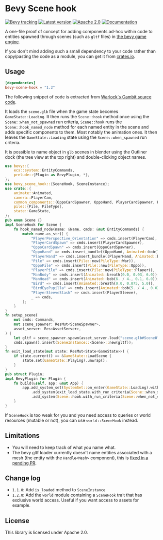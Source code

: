 # Bevy Scene hook

[![Bevy tracking](https://img.shields.io/badge/Bevy%20tracking-released%20version-lightblue)](https://github.com/bevyengine/bevy/blob/main/docs/plugins_guidelines.md#main-branch-tracking)
[![Latest version](https://img.shields.io/crates/v/bevy_scene_hook.svg)](https://crates.io/crates/bevy_scene_hook)
[![Apache 2.0](https://img.shields.io/badge/license-Apache-blue.svg)](./LICENSE)
[![Documentation](https://docs.rs/bevy-scene-hook/badge.svg)](https://docs.rs/bevy-scene-hook/)

A one-file proof of concept for adding components ad-hoc within code to
entities spawned through scenes (such as `gltf` files) in [the bevy game
engine](https://bevyengine.org/).

If you don't mind adding such a small dependency to your code rather than
copy/pasting the code as a module, you can get it from [crates.io](https://crates.io/crates/bevy-scene-hook).

## Usage

```toml
[dependencies]
bevy-scene-hook = "1.2"
```

The following snippet of code is extracted from [Warlock's Gambit source
code](https://github.com/team-plover/warlocks-gambit).

It loads the `scene.glb` file when the game state becomes `GameState::Loading`.
It then runs the `Scene::hook` method once using the `Scene::when_not_spawned` run
criteria, `Scene::hook` runs the `Scene::hook_named_node` method for each named
entity in the scene and adds specific components to them. Most notably
the animation ones. It then leaves the `GameState::Loading` state using the
`Scene::when_spawned` run criteria.

It is possible to name object in `glb` scenes in blender using the Outliner
dock (the tree view at the top right) and double-clicking object names.

```rust
use bevy::{
    ecs::system::EntityCommands,
    prelude::{Plugin as BevyPlugin, *},
};
use bevy_scene_hook::{SceneHook, SceneInstance};
use crate::{
    animate::Animated,
    camera::PlayerCam,
    common_components::{OppoCardSpawner, OppoHand, PlayerCardSpawner, PlayerHand, PlayerSleeve},
    pile::{Pile, PileType},
    state::GameState,
};
pub enum Scene {}
impl SceneHook for Scene {
    fn hook_named_node(name: &Name, cmds: &mut EntityCommands) {
        match name.as_str() {
            "PlayerPerspective_Orientation" => cmds.insert(PlayerCam),
            "PlayerCardSpawn" => cmds.insert(PlayerCardSpawner),
            "OppoCardSpawn" => cmds.insert(OppoCardSpawner),
            "OppoHand" => cmds.insert_bundle((OppoHand, Animated::bob(1.0, 0.3, 6.0))),
            "PlayerHand" => cmds.insert_bundle((PlayerHand, Animated::bob(2.0, 0.05, 7.0))),
            "Pile" => cmds.insert(Pile::new(PileType::War)),
            "OppoPile" => cmds.insert(Pile::new(PileType::Oppo)),
            "PlayerPile" => cmds.insert(Pile::new(PileType::Player)),
            "ManBody" => cmds.insert(Animated::breath(0.0, 0.03, 6.0)),
            "ManHead" => cmds.insert(Animated::bob(6. / 4., 0.1, 6.0)),
            "Bird" => cmds.insert(Animated::breath(0.0, 0.075, 5.0)),
            "BirdEyePupilla" => cmds.insert(Animated::bob(5. / 4., 0.02, 5.0)),
            "PlayerSleeveStash" => cmds.insert(PlayerSleeve),
            _ => cmds,
        };
    }
}
fn setup_scene(
    mut cmds: Commands,
    mut scene_spawner: ResMut<SceneSpawner>,
    asset_server: Res<AssetServer>,
) {
    let gltf = scene_spawner.spawn(asset_server.load("scene.glb#Scene0"));
    cmds.spawn().insert(SceneInstance::<Scene>::new(gltf));
}
fn exit_load_state(mut state: ResMut<State<GameState>>) {
    if state.current() == &GameState::LoadScene {
        state.set(GameState::Playing).unwrap();
    }
}
pub struct Plugin;
impl BevyPlugin for Plugin {
    fn build(&self, app: &mut App) {
        app.add_system_set(SystemSet::on_enter(GameState::Loading).with_system(setup_scene))
            .add_system(exit_load_state.with_run_criteria(Scene::when_spawned))
            .add_system(Scene::hook.with_run_criteria(Scene::when_not_spawned));
    }
}
```

If `SceneHook` is too weak for you and you need access to queries or world
resources (mutable or not), you can use `world::SceneHook` instead.

## Limitations

* You will need to keep track of what you name what.
* The bevy gltf loader currently doesn't name entities associated with a mesh (the entity
  with the `Handle<Mesh>` component), this is [fixed in a pending PR](https://github.com/bevyengine/bevy/pull/4119).

## Change log

* `1.1.0`: Add `is_loaded` method to `SceneInstance`
* `1.2.0`: Add the `world` module containing a `SceneHook` trait that has
  exclusive world access. Useful if you want access to assets for example.

## License

This library is licensed under Apache 2.0.
